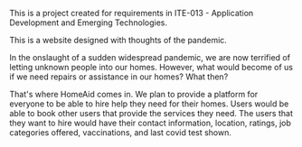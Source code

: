 This is a project created for requirements in ITE-013 - Application Development and Emerging Technologies.

This is a website designed with thoughts of the pandemic.

In the onslaught of a sudden widespread pandemic, we are now terrified of letting unknown people into our homes. However, what would become of us if we need repairs or assistance in our homes? What then?

That's where HomeAid comes in. We plan to provide a platform for everyone to be able to hire help they need for their homes. Users would be able to book other users that provide the services they need. The users that they want to hire would have their contact information, location, ratings, job categories offered, vaccinations, and last covid test shown.